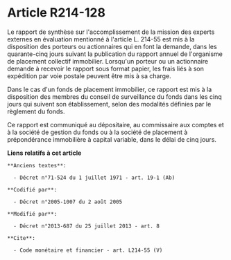 # Article R214-128

Le rapport de synthèse sur l'accomplissement de la mission des experts externes en évaluation mentionné à l'article L. 214-55
est mis à la disposition des porteurs ou actionnaires qui en font la demande, dans les quarante-cinq jours suivant la
publication du rapport annuel de l'organisme de placement collectif immobilier. Lorsqu'un porteur ou un actionnaire demande à
recevoir le rapport sous format papier, les frais liés à son expédition par voie postale peuvent être mis à sa charge. 

Dans le cas d'un fonds de placement immobilier, ce rapport est mis à la disposition des membres du conseil de surveillance du
fonds dans les cinq jours qui suivent son établissement, selon des modalités définies par le règlement du fonds. 

Ce rapport est communiqué au dépositaire, au commissaire aux comptes et à la société de gestion du fonds ou à la société de
placement à prépondérance immobilière à capital variable, dans le délai de cinq jours.

**Liens relatifs à cet article**

	**Anciens textes**:

	  - Décret n°71-524 du 1 juillet 1971 - art. 19-1 (Ab)

	**Codifié par**:

	  - Décret n°2005-1007 du 2 août 2005

	**Modifié par**:

	  - Décret n°2013-687 du 25 juillet 2013 - art. 8

	**Cite**:

	  - Code monétaire et financier - art. L214-55 (V)
